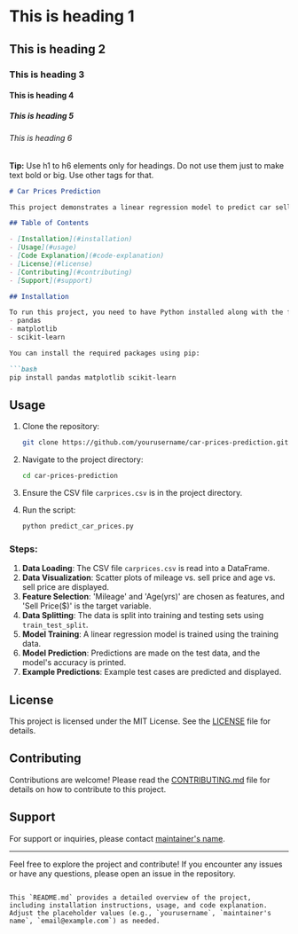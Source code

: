 <!DOCTYPE html>
<html>
<body>

<h1>This is heading 1</h1>
<h2>This is heading 2</h2>
<h3>This is heading 3</h3>
<h4>This is heading 4</h4>
<h5>This is heading 5</h5>
<h6>This is heading 6</h6>

<p><b>Tip:</b> Use h1 to h6 elements only for headings. Do not use them just to make text bold or big. Use other tags for that.</p>

</body>
</html>

```markdown
# Car Prices Prediction

This project demonstrates a linear regression model to predict car selling prices based on mileage and age. The model is trained using scikit-learn's `LinearRegression`, and the performance is evaluated using train-test split.

## Table of Contents

- [Installation](#installation)
- [Usage](#usage)
- [Code Explanation](#code-explanation)
- [License](#license)
- [Contributing](#contributing)
- [Support](#support)

## Installation

To run this project, you need to have Python installed along with the following packages:
- pandas
- matplotlib
- scikit-learn

You can install the required packages using pip:

```bash
pip install pandas matplotlib scikit-learn
```

## Usage

1. Clone the repository:

    ```bash
    git clone https://github.com/yourusername/car-prices-prediction.git
    ```

2. Navigate to the project directory:

    ```bash
    cd car-prices-prediction
    ```

3. Ensure the CSV file `carprices.csv` is in the project directory.

4. Run the script:

    ```bash
    python predict_car_prices.py
    ```
### Steps:

1. **Data Loading**: The CSV file `carprices.csv` is read into a DataFrame.
2. **Data Visualization**: Scatter plots of mileage vs. sell price and age vs. sell price are displayed.
3. **Feature Selection**: 'Mileage' and 'Age(yrs)' are chosen as features, and 'Sell Price($)' is the target variable.
4. **Data Splitting**: The data is split into training and testing sets using `train_test_split`.
5. **Model Training**: A linear regression model is trained using the training data.
6. **Model Prediction**: Predictions are made on the test data, and the model's accuracy is printed.
7. **Example Predictions**: Example test cases are predicted and displayed.

## License

This project is licensed under the MIT License. See the [LICENSE](LICENSE) file for details.

## Contributing

Contributions are welcome! Please read the [CONTRIBUTING.md](CONTRIBUTING.md) file for details on how to contribute to this project.

## Support

For support or inquiries, please contact [maintainer's name](mailto:email@example.com).

---

Feel free to explore the project and contribute! If you encounter any issues or have any questions, please open an issue in the repository.
```

This `README.md` provides a detailed overview of the project, including installation instructions, usage, and code explanation. Adjust the placeholder values (e.g., `yourusername`, `maintainer's name`, `email@example.com`) as needed.
